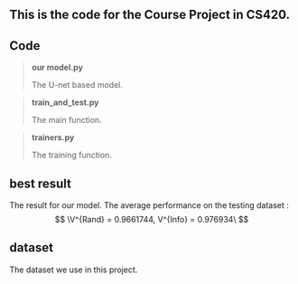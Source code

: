 ## This is the code for the Course Project in CS420.

## Code

> **our model.py**
>
> The U-net based model. 

> **train_and_test.py**
>
> The main function. 

> **trainers.py**
>
> The training function.

## best result

The result for our model. The average performance  on the testing dataset :
$$
\V^{Rand} = 0.9661744,  V^{Info} = 0.976934\
$$


## dataset 

The dataset we use in this project.
